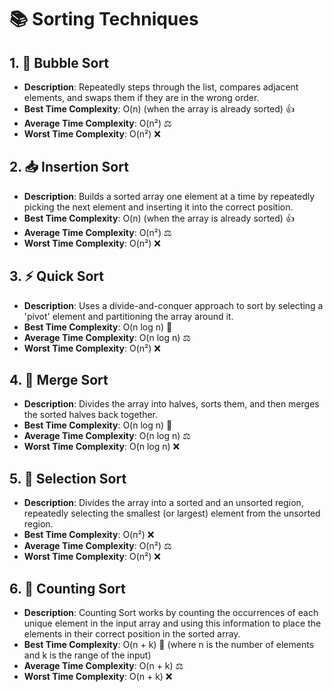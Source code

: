 
# 📚 Sorting Techniques

## 1. 🛁 Bubble Sort
- **Description**: Repeatedly steps through the list, compares adjacent elements, and swaps them if they are in the wrong order.
- **Best Time Complexity**: O(n) (when the array is already sorted) 👍
- **Average Time Complexity**: O(n²) ⚖️
- **Worst Time Complexity**: O(n²) ❌

## 2. 📥 Insertion Sort
- **Description**: Builds a sorted array one element at a time by repeatedly picking the next element and inserting it into the correct position.
- **Best Time Complexity**: O(n) (when the array is already sorted) 👍
- **Average Time Complexity**: O(n²) ⚖️
- **Worst Time Complexity**: O(n²) ❌

## 3. ⚡ Quick Sort
- **Description**: Uses a divide-and-conquer approach to sort by selecting a 'pivot' element and partitioning the array around it.
- **Best Time Complexity**: O(n log n) 🌟
- **Average Time Complexity**: O(n log n) ⚖️
- **Worst Time Complexity**: O(n²) ❌

## 4. 🥡 Merge Sort
- **Description**: Divides the array into halves, sorts them, and then merges the sorted halves back together.
- **Best Time Complexity**: O(n log n) 🌟
- **Average Time Complexity**: O(n log n) ⚖️
- **Worst Time Complexity**: O(n log n) ❌

## 5. 🎯 Selection Sort
- **Description**: Divides the array into a sorted and an unsorted region, repeatedly selecting the smallest (or largest) element from the unsorted region.
- **Best Time Complexity**: O(n²) ❌
- **Average Time Complexity**: O(n²) ⚖️
- **Worst Time Complexity**: O(n²) ❌

## 6. 🧮 Counting Sort
- **Description**: Counting Sort works by counting the occurrences of each unique element in the input array and using this information to place the elements in their correct position in the sorted array.
- **Best Time Complexity**: O(n + k) 🌟 (where n is the number of elements and k is the range of the input)
- **Average Time Complexity**: O(n + k) ⚖️
- **Worst Time Complexity**: O(n + k) ❌
